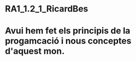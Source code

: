 # RA1_1.2_1_RicardBes
# Avui hem fet els principis de la progamcació i nous conceptes d'aquest mon.
